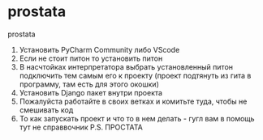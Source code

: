 # prostata
prostata
1. Установить PyCharm Community либо VScode
2. Если не стоит питон то установить питон
3. В насчтойках интерпретатора выбрать установленный питон подключить тем самым его к проекту (проект подтянуть из гита в программу, там есть для этого окошки)
4. Установить Django пакет внутри проекта
5. Пожалуйста работайте в своих ветках и комитьте туда, чтобы не смешивать код 
6. То как запускать проект и что то в нем делать - гугл вам в помощь тут не справвочник
P.S. ПРОСТАТА
